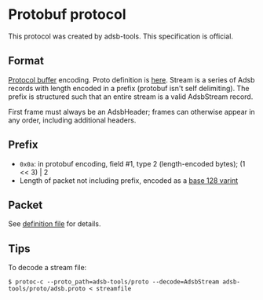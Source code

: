 # Protobuf protocol

This protocol was created by adsb-tools. This specification is official.

## Format

[Protocol buffer](https://developers.google.com/protocol-buffers/docs/overview) encoding.
Proto definition is [here](https://github.com/flamingcowtv/adsb-tools/blob/master/proto/adsb.proto).
Stream is a series of Adsb records with length encoded in a prefix (protobuf isn't self
delimiting). The prefix is structured such that an entire stream is a valid AdsbStream
record.

First frame must always be an AdsbHeader; frames can otherwise appear in any order, including
additional headers.

## Prefix
* `0x0a`: in protobuf encoding, field #1, type 2 (length-encoded bytes); (1 << 3) | 2
* Length of packet not including prefix, encoded as a [base 128 varint](https://developers.google.com/protocol-buffers/docs/encoding#varints)
  
## Packet
See [definition file](https://github.com/flamingcowtv/adsb-tools/blob/master/proto/adsb.proto)
for details.

## Tips

To decode a stream file:

`$ protoc-c --proto_path=adsb-tools/proto --decode=AdsbStream adsb-tools/proto/adsb.proto < streamfile`
